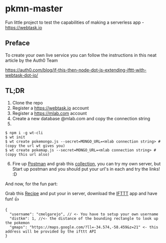 # pkmn-master
Fun little project to test the capabilities of making a serverless app - https://webtask.io

## Preface

To create your own live service you can follow the instructions in this neat article by the Auth0 Team

https://auth0.com/blog/if-this-then-node-dot-js-extending-ifttt-with-webtask-dot-io/

## TL;DR

1) Clone the repo
2) Register a https://webtask.io account
3) Register a https://mlab.com account
4) Create a new database @mlab.com and copy the connection string
5)
```
$ npm i -g wt-cli
$ wt init
$ wt create pokemongo.js --secret=MONGO_URL=<mlab connection string> #(copy the url wt gives you)
$ wt create pokemap.js --secret=MONGO_URL=<mlab connection string> #(copy this url also)
```
6) Fire up [Postman](https://www.getpostman.com/) and grab this [collection](https://www.getpostman.com/collections/9b59afbea219d70f5df4), you can try my own server, but Start up postman and you should put your url's in each and try the links! :D

And now, for the fun part:

Grab this [Recipe](https://ifttt.com/recipes/455556-find-pokemon-near-my-position) and put your in server, download the [IFTTT](https://ifttt.com) app and have fun! :+1:

```
{
  "username": "cmelgarejo", // <- You have to setup your own username
  "distkm": 1, //<- the distance of the bounding rectangle to look up the pokemon
  "gmaps": "https://maps.google.com/?ll=-34.574,-58.459&z=21" <- this address will be provided by the ifttt API
}
```

